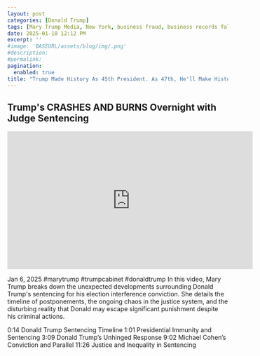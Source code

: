 ```yaml
---
layout: post
categories: [Donald Trump]
tags: [Mary Trump Media, New York, business fraud, business records falsification, federal indictment, election fraud, election interference, inciting insurrection, Department of Justice (DOJ), politics]
date: 2025-01-10 12:12 PM
excerpt: ''
#image: 'BASEURL/assets/blog/img/.png'
#description:
#permalink:
pagination: 
  enabled: true
title: "Trump Made History As 45th President. As 47th, He'll Make History As First Convicted Felon To Occupy Office"
---
```



## Trump's CRASHES AND BURNS Overnight with Judge Sentencing

<iframe width="560" height="315" src="https://www.youtube.com/embed/z3TnqSXmPfE?si=H-PHAXpc44sUt8Wj" title="YouTube video player" frameborder="0" allow="accelerometer; autoplay; clipboard-write; encrypted-media; gyroscope; picture-in-picture; web-share" referrerpolicy="strict-origin-when-cross-origin" allowfullscreen></iframe>

Jan 6, 2025  #marytrump #trumpcabinet #donaldtrump
In this video, Mary Trump breaks down the unexpected developments surrounding Donald Trump's sentencing for his election interference conviction. She details the timeline of postponements, the ongoing chaos in the justice system, and the disturbing reality that Donald may escape significant punishment despite his criminal actions.

0:14 Donald Trump Sentencing Timeline
1:01 Presidential Immunity and Sentencing
3:09 Donald Trump’s Unhinged Response
9:02 Michael Cohen’s Conviction and Parallel
11:26 Justice and Inequality in Sentencing

